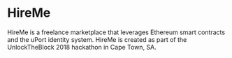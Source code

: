 # HireMe
HireMe is a freelance marketplace that leverages Ethereum smart contracts and the uPort identity system. HireMe is created as part of the UnlockTheBlock 2018 hackathon in Cape Town, SA. 
